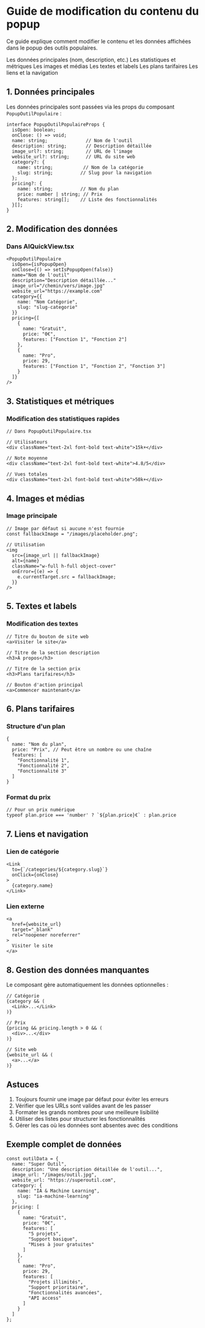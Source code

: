 # Guide de modification du contenu du popup

Ce guide explique comment modifier le contenu et les données affichées dans le popup des outils populaires.

Les données principales (nom, description, etc.)
Les statistiques et métriques
Les images et médias
Les textes et labels
Les plans tarifaires
Les liens et la navigation

## 1. Données principales

Les données principales sont passées via les props du composant `PopupOutilPopulaire` :

```tsx
interface PopupOutilPopulaireProps {
  isOpen: boolean;
  onClose: () => void;
  name: string;              // Nom de l'outil
  description: string;       // Description détaillée
  image_url?: string;        // URL de l'image
  website_url?: string;      // URL du site web
  category?: {
    name: string;           // Nom de la catégorie
    slug: string;          // Slug pour la navigation
  };
  pricing?: {
    name: string;          // Nom du plan
    price: number | string; // Prix
    features: string[];    // Liste des fonctionnalités
  }[];
}
```

## 2. Modification des données

### Dans AIQuickView.tsx
```tsx
<PopupOutilPopulaire
  isOpen={isPopupOpen}
  onClose={() => setIsPopupOpen(false)}
  name="Nom de l'outil"
  description="Description détaillée..."
  image_url="/chemin/vers/image.jpg"
  website_url="https://example.com"
  category={{
    name: "Nom Catégorie",
    slug: "slug-categorie"
  }}
  pricing={[
    {
      name: "Gratuit",
      price: "0€",
      features: ["Fonction 1", "Fonction 2"]
    },
    {
      name: "Pro",
      price: 29,
      features: ["Fonction 1", "Fonction 2", "Fonction 3"]
    }
  ]}
/>
```

## 3. Statistiques et métriques

### Modification des statistiques rapides
```tsx
// Dans PopupOutilPopulaire.tsx

// Utilisateurs
<div className="text-2xl font-bold text-white">15k+</div>

// Note moyenne
<div className="text-2xl font-bold text-white">4.8/5</div>

// Vues totales
<div className="text-2xl font-bold text-white">50k+</div>
```

## 4. Images et médias

### Image principale
```tsx
// Image par défaut si aucune n'est fournie
const fallbackImage = "/images/placeholder.png";

// Utilisation
<img
  src={image_url || fallbackImage}
  alt={name}
  className="w-full h-full object-cover"
  onError={(e) => {
    e.currentTarget.src = fallbackImage;
  }}
/>
```

## 5. Textes et labels

### Modification des textes
```tsx
// Titre du bouton de site web
<a>Visiter le site</a>

// Titre de la section description
<h3>À propos</h3>

// Titre de la section prix
<h3>Plans tarifaires</h3>

// Bouton d'action principal
<a>Commencer maintenant</a>
```

## 6. Plans tarifaires

### Structure d'un plan
```tsx
{
  name: "Nom du plan",
  price: "Prix", // Peut être un nombre ou une chaîne
  features: [
    "Fonctionnalité 1",
    "Fonctionnalité 2",
    "Fonctionnalité 3"
  ]
}
```

### Format du prix
```tsx
// Pour un prix numérique
typeof plan.price === 'number' ? `${plan.price}€` : plan.price
```

## 7. Liens et navigation

### Lien de catégorie
```tsx
<Link
  to={`/categories/${category.slug}`}
  onClick={onClose}
>
  {category.name}
</Link>
```

### Lien externe
```tsx
<a
  href={website_url}
  target="_blank"
  rel="noopener noreferrer"
>
  Visiter le site
</a>
```

## 8. Gestion des données manquantes

Le composant gère automatiquement les données optionnelles :

```tsx
// Catégorie
{category && (
  <Link>...</Link>
)}

// Prix
{pricing && pricing.length > 0 && (
  <div>...</div>
)}

// Site web
{website_url && (
  <a>...</a>
)}
```

## Astuces

1. Toujours fournir une image par défaut pour éviter les erreurs
2. Vérifier que les URLs sont valides avant de les passer
3. Formater les grands nombres pour une meilleure lisibilité
4. Utiliser des listes pour structurer les fonctionnalités
5. Gérer les cas où les données sont absentes avec des conditions

## Exemple complet de données

```tsx
const outilData = {
  name: "Super Outil",
  description: "Une description détaillée de l'outil...",
  image_url: "/images/outil.jpg",
  website_url: "https://superoutil.com",
  category: {
    name: "IA & Machine Learning",
    slug: "ia-machine-learning"
  },
  pricing: [
    {
      name: "Gratuit",
      price: "0€",
      features: [
        "5 projets",
        "Support basique",
        "Mises à jour gratuites"
      ]
    },
    {
      name: "Pro",
      price: 29,
      features: [
        "Projets illimités",
        "Support prioritaire",
        "Fonctionnalités avancées",
        "API access"
      ]
    }
  ]
};
```
